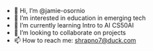 - 👋 Hi, I’m @jamie-osornio
- 👀 I’m interested in education in emerging tech
- 🌱 I’m currently learning Intro to AI CS50AI
- 💞️ I’m looking to collaborate on projects
- 📫 How to reach me: shrapno7@duck.com

<!---
jamie-osornio/jamie-osornio is a ✨ special ✨ repository because its `README.md` (this file) appears on your GitHub profile.
You can click the Preview link to take a look at your changes.
--->
